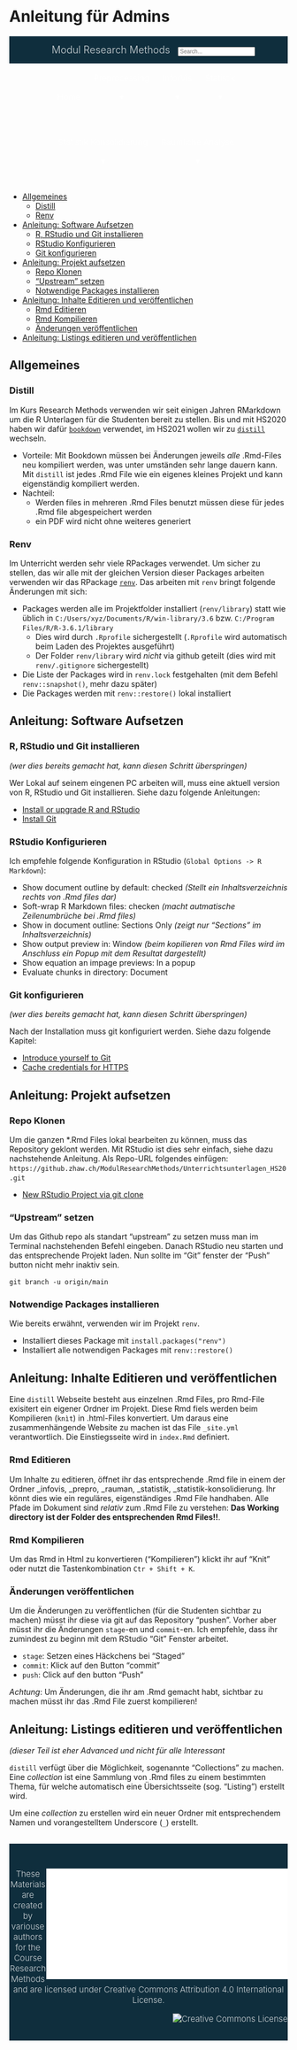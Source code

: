 Anleitung für Admins
================

<!--radix_placeholder_navigation_in_header-->
<meta name="distill:offset" content=""/>

<script type="application/javascript">

  window.headroom_prevent_pin = false;

  window.document.addEventListener("DOMContentLoaded", function (event) {

    // initialize headroom for banner
    var header = $('header').get(0);
    var headerHeight = header.offsetHeight;
    var headroom = new Headroom(header, {
      tolerance: 5,
      onPin : function() {
        if (window.headroom_prevent_pin) {
          window.headroom_prevent_pin = false;
          headroom.unpin();
        }
      }
    });
    headroom.init();
    if(window.location.hash)
      headroom.unpin();
    $(header).addClass('headroom--transition');

    // offset scroll location for banner on hash change
    // (see: https://github.com/WickyNilliams/headroom.js/issues/38)
    window.addEventListener("hashchange", function(event) {
      window.scrollTo(0, window.pageYOffset - (headerHeight + 25));
    });

    // responsive menu
    $('.distill-site-header').each(function(i, val) {
      var topnav = $(this);
      var toggle = topnav.find('.nav-toggle');
      toggle.on('click', function() {
        topnav.toggleClass('responsive');
      });
    });

    // nav dropdowns
    $('.nav-dropbtn').click(function(e) {
      $(this).next('.nav-dropdown-content').toggleClass('nav-dropdown-active');
      $(this).parent().siblings('.nav-dropdown')
         .children('.nav-dropdown-content').removeClass('nav-dropdown-active');
    });
    $("body").click(function(e){
      $('.nav-dropdown-content').removeClass('nav-dropdown-active');
    });
    $(".nav-dropdown").click(function(e){
      e.stopPropagation();
    });
  });
</script>

<style type="text/css">

/* Theme (user-documented overrideables for nav appearance) */

.distill-site-nav {
  color: rgba(255, 255, 255, 0.8);
  background-color: #0F2E3D;
  font-size: 15px;
  font-weight: 300;
}

.distill-site-nav a {
  color: inherit;
  text-decoration: none;
}

.distill-site-nav a:hover {
  color: white;
}

@media print {
  .distill-site-nav {
    display: none;
  }
}

.distill-site-header {

}

.distill-site-footer {

}


/* Site Header */

.distill-site-header {
  width: 100%;
  box-sizing: border-box;
  z-index: 3;
}

.distill-site-header .nav-left {
  display: inline-block;
  margin-left: 8px;
}

@media screen and (max-width: 768px) {
  .distill-site-header .nav-left {
    margin-left: 0;
  }
}


.distill-site-header .nav-right {
  float: right;
  margin-right: 8px;
}

.distill-site-header a,
.distill-site-header .title {
  display: inline-block;
  text-align: center;
  padding: 14px 10px 14px 10px;
}

.distill-site-header .title {
  font-size: 18px;
  min-width: 150px;
}

.distill-site-header .logo {
  padding: 0;
}

.distill-site-header .logo img {
  display: none;
  max-height: 20px;
  width: auto;
  margin-bottom: -4px;
}

.distill-site-header .nav-image img {
  max-height: 18px;
  width: auto;
  display: inline-block;
  margin-bottom: -3px;
}



@media screen and (min-width: 1000px) {
  .distill-site-header .logo img {
    display: inline-block;
  }
  .distill-site-header .nav-left {
    margin-left: 20px;
  }
  .distill-site-header .nav-right {
    margin-right: 20px;
  }
  .distill-site-header .title {
    padding-left: 12px;
  }
}


.distill-site-header .nav-toggle {
  display: none;
}

.nav-dropdown {
  display: inline-block;
  position: relative;
}

.nav-dropdown .nav-dropbtn {
  border: none;
  outline: none;
  color: rgba(255, 255, 255, 0.8);
  padding: 16px 10px;
  background-color: transparent;
  font-family: inherit;
  font-size: inherit;
  font-weight: inherit;
  margin: 0;
  margin-top: 1px;
  z-index: 2;
}

.nav-dropdown-content {
  display: none;
  position: absolute;
  background-color: white;
  min-width: 200px;
  border: 1px solid rgba(0,0,0,0.15);
  border-radius: 4px;
  box-shadow: 0px 8px 16px 0px rgba(0,0,0,0.1);
  z-index: 1;
  margin-top: 2px;
  white-space: nowrap;
  padding-top: 4px;
  padding-bottom: 4px;
}

.nav-dropdown-content hr {
  margin-top: 4px;
  margin-bottom: 4px;
  border: none;
  border-bottom: 1px solid rgba(0, 0, 0, 0.1);
}

.nav-dropdown-active {
  display: block;
}

.nav-dropdown-content a, .nav-dropdown-content .nav-dropdown-header {
  color: black;
  padding: 6px 24px;
  text-decoration: none;
  display: block;
  text-align: left;
}

.nav-dropdown-content .nav-dropdown-header {
  display: block;
  padding: 5px 24px;
  padding-bottom: 0;
  text-transform: uppercase;
  font-size: 14px;
  color: #999999;
  white-space: nowrap;
}

.nav-dropdown:hover .nav-dropbtn {
  color: white;
}

.nav-dropdown-content a:hover {
  background-color: #ddd;
  color: black;
}

.nav-right .nav-dropdown-content {
  margin-left: -45%;
  right: 0;
}

@media screen and (max-width: 768px) {
  .distill-site-header a, .distill-site-header .nav-dropdown  {display: none;}
  .distill-site-header a.nav-toggle {
    float: right;
    display: block;
  }
  .distill-site-header .title {
    margin-left: 0;
  }
  .distill-site-header .nav-right {
    margin-right: 0;
  }
  .distill-site-header {
    overflow: hidden;
  }
  .nav-right .nav-dropdown-content {
    margin-left: 0;
  }
}


@media screen and (max-width: 768px) {
  .distill-site-header.responsive {position: relative; min-height: 500px; }
  .distill-site-header.responsive a.nav-toggle {
    position: absolute;
    right: 0;
    top: 0;
  }
  .distill-site-header.responsive a,
  .distill-site-header.responsive .nav-dropdown {
    display: block;
    text-align: left;
  }
  .distill-site-header.responsive .nav-left,
  .distill-site-header.responsive .nav-right {
    width: 100%;
  }
  .distill-site-header.responsive .nav-dropdown {float: none;}
  .distill-site-header.responsive .nav-dropdown-content {position: relative;}
  .distill-site-header.responsive .nav-dropdown .nav-dropbtn {
    display: block;
    width: 100%;
    text-align: left;
  }
}

/* Site Footer */

.distill-site-footer {
  width: 100%;
  overflow: hidden;
  box-sizing: border-box;
  z-index: 3;
  margin-top: 30px;
  padding-top: 30px;
  padding-bottom: 30px;
  text-align: center;
}

/* Headroom */

d-title {
  padding-top: 6rem;
}

@media print {
  d-title {
    padding-top: 4rem;
  }
}

.headroom {
  z-index: 1000;
  position: fixed;
  top: 0;
  left: 0;
  right: 0;
}

.headroom--transition {
  transition: all .4s ease-in-out;
}

.headroom--unpinned {
  top: -100px;
}

.headroom--pinned {
  top: 0;
}

/* adjust viewport for navbar height */
/* helps vertically center bootstrap (non-distill) content */
.min-vh-100 {
  min-height: calc(100vh - 100px) !important;
}

</style>

<script src="site_libs/jquery-1.11.3/jquery.min.js"></script>
<link href="site_libs/font-awesome-5.1.0/css/all.css" rel="stylesheet"/>
<link href="site_libs/font-awesome-5.1.0/css/v4-shims.css" rel="stylesheet"/>
<script src="site_libs/headroom-0.9.4/headroom.min.js"></script>
<script src="site_libs/autocomplete-0.37.1/autocomplete.min.js"></script>
<script src="site_libs/fuse-6.4.1/fuse.min.js"></script>

<script type="application/javascript">

function getMeta(metaName) {
  var metas = document.getElementsByTagName('meta');
  for (let i = 0; i < metas.length; i++) {
    if (metas[i].getAttribute('name') === metaName) {
      return metas[i].getAttribute('content');
    }
  }
  return '';
}

function offsetURL(url) {
  var offset = getMeta('distill:offset');
  return offset ? offset + '/' + url : url;
}

function createFuseIndex() {

  // create fuse index
  var options = {
    keys: [
      { name: 'title', weight: 20 },
      { name: 'categories', weight: 15 },
      { name: 'description', weight: 10 },
      { name: 'contents', weight: 5 },
    ],
    ignoreLocation: true,
    threshold: 0
  };
  var fuse = new window.Fuse([], options);

  // fetch the main search.json
  return fetch(offsetURL('search.json'))
    .then(function(response) {
      if (response.status == 200) {
        return response.json().then(function(json) {
          // index main articles
          json.articles.forEach(function(article) {
            fuse.add(article);
          });
          // download collections and index their articles
          return Promise.all(json.collections.map(function(collection) {
            return fetch(offsetURL(collection)).then(function(response) {
              if (response.status === 200) {
                return response.json().then(function(articles) {
                  articles.forEach(function(article) {
                    fuse.add(article);
                  });
                })
              } else {
                return Promise.reject(
                  new Error('Unexpected status from search index request: ' +
                            response.status)
                );
              }
            });
          })).then(function() {
            return fuse;
          });
        });

      } else {
        return Promise.reject(
          new Error('Unexpected status from search index request: ' +
                      response.status)
        );
      }
    });
}

window.document.addEventListener("DOMContentLoaded", function (event) {

  // get search element (bail if we don't have one)
  var searchEl = window.document.getElementById('distill-search');
  if (!searchEl)
    return;

  createFuseIndex()
    .then(function(fuse) {

      // make search box visible
      searchEl.classList.remove('hidden');

      // initialize autocomplete
      var options = {
        autoselect: true,
        hint: false,
        minLength: 2,
      };
      window.autocomplete(searchEl, options, [{
        source: function(query, callback) {
          const searchOptions = {
            isCaseSensitive: false,
            shouldSort: true,
            minMatchCharLength: 2,
            limit: 10,
          };
          var results = fuse.search(query, searchOptions);
          callback(results
            .map(function(result) { return result.item; })
          );
        },
        templates: {
          suggestion: function(suggestion) {
            var img = suggestion.preview && Object.keys(suggestion.preview).length > 0
              ? `<img src="${offsetURL(suggestion.preview)}"</img>`
              : '';
            var html = `
              <div class="search-item">
                <h3>${suggestion.title}</h3>
                <div class="search-item-description">
                  ${suggestion.description || ''}
                </div>
                <div class="search-item-preview">
                  ${img}
                </div>
              </div>
            `;
            return html;
          }
        }
      }]).on('autocomplete:selected', function(event, suggestion) {
        window.location.href = offsetURL(suggestion.path);
      });
      // remove inline display style on autocompleter (we want to
      // manage responsive display via css)
      $('.algolia-autocomplete').css("display", "");
    })
    .catch(function(error) {
      console.log(error);
    });

});

</script>

<style type="text/css">

.nav-search {
  font-size: x-small;
}

/* Algolioa Autocomplete */

.algolia-autocomplete {
  display: inline-block;
  margin-left: 10px;
  vertical-align: sub;
  background-color: white;
  color: black;
  padding: 6px;
  padding-top: 8px;
  padding-bottom: 0;
  border-radius: 6px;
  border: 1px #0F2E3D solid;
  width: 180px;
}


@media screen and (max-width: 768px) {
  .distill-site-nav .algolia-autocomplete {
    display: none;
    visibility: hidden;
  }
  .distill-site-nav.responsive .algolia-autocomplete {
    display: inline-block;
    visibility: visible;
  }
  .distill-site-nav.responsive .algolia-autocomplete .aa-dropdown-menu {
    margin-left: 0;
    width: 400px;
    max-height: 400px;
  }
}

.algolia-autocomplete .aa-input, .algolia-autocomplete .aa-hint {
  width: 90%;
  outline: none;
  border: none;
}

.algolia-autocomplete .aa-hint {
  color: #999;
}
.algolia-autocomplete .aa-dropdown-menu {
  width: 550px;
  max-height: 70vh;
  overflow-x: visible;
  overflow-y: scroll;
  padding: 5px;
  margin-top: 3px;
  margin-left: -150px;
  background-color: #fff;
  border-radius: 5px;
  border: 1px solid #999;
  border-top: none;
}

.algolia-autocomplete .aa-dropdown-menu .aa-suggestion {
  cursor: pointer;
  padding: 5px 4px;
  border-bottom: 1px solid #eee;
}

.algolia-autocomplete .aa-dropdown-menu .aa-suggestion:last-of-type {
  border-bottom: none;
  margin-bottom: 2px;
}

.algolia-autocomplete .aa-dropdown-menu .aa-suggestion .search-item {
  overflow: hidden;
  font-size: 0.8em;
  line-height: 1.4em;
}

.algolia-autocomplete .aa-dropdown-menu .aa-suggestion .search-item h3 {
  font-size: 1rem;
  margin-block-start: 0;
  margin-block-end: 5px;
}

.algolia-autocomplete .aa-dropdown-menu .aa-suggestion .search-item-description {
  display: inline-block;
  overflow: hidden;
  height: 2.8em;
  width: 80%;
  margin-right: 4%;
}

.algolia-autocomplete .aa-dropdown-menu .aa-suggestion .search-item-preview {
  display: inline-block;
  width: 15%;
}

.algolia-autocomplete .aa-dropdown-menu .aa-suggestion .search-item-preview img {
  height: 3em;
  width: auto;
  display: none;
}

.algolia-autocomplete .aa-dropdown-menu .aa-suggestion .search-item-preview img[src] {
  display: initial;
}

.algolia-autocomplete .aa-dropdown-menu .aa-suggestion.aa-cursor {
  background-color: #eee;
}
.algolia-autocomplete .aa-dropdown-menu .aa-suggestion em {
  font-weight: bold;
  font-style: normal;
}

</style>


<!--/radix_placeholder_navigation_in_header-->

<!--radix_placeholder_site_in_header-->
<style type="text/css">

/* without this padding, the text added to a listings page is to high */

body.layout-listing p {
  padding-top: 50px
}


.sourceCode, d-article pre{
    background-color: #f7f7f7;
}



/* stylign the footer (_footer.html) */
.footer div{
  text-align: justify;
}

.footer img{
  max-height: 200px; 
  float: right;
}

/* hides the publish date from the listing, so we can specify the order via that date */
.publishedDate {
    visibility: hidden;
}
</style>
<!--/radix_placeholder_site_in_header-->


<style type="text/css">
body {
  padding-top: 60px;
}
</style>

<!--radix_placeholder_navigation_before_body-->
<header class="header header--fixed" role="banner">
<nav class="distill-site-nav distill-site-header">
<div class="nav-left">
<span class="logo">
<img src="zhaw_sw_neg.png"/>
</span>
<a href="index.html" class="title">Modul Research Methods</a>
<input id="distill-search" class="nav-search hidden" type="text" placeholder="Search..."/>
</div>
<div class="nav-right">
<a href="index.html">Home</a>
<div class="nav-dropdown">
<button class="nav-dropbtn">
Preprocessing
 
<span class="down-arrow">&#x25BE;</span>
</button>
<div class="nav-dropdown-content">
<a href="PrePro_abstract.html">Abstract</a>
<hr/>
<a href="PrePro.html#category:PrePro1">PrePro1</a>
<a href="PrePro.html#category:PrePro2">PrePro2</a>
</div>
</div>
<div class="nav-dropdown">
<button class="nav-dropbtn">
InforVis
 
<span class="down-arrow">&#x25BE;</span>
</button>
<div class="nav-dropdown-content">
<a href="InfoVis_abstract.html">Abstract</a>
<hr/>
<a href="InfoVis.html#category:InfoVis1">InfoVis1</a>
<a href="InfoVis.html#category:InfoVis2">InfoVis2</a>
</div>
</div>
<div class="nav-dropdown">
<button class="nav-dropbtn">
Statistik
 
<span class="down-arrow">&#x25BE;</span>
</button>
<div class="nav-dropdown-content">
<a href="Statistik_abstract.html">Abstract</a>
<hr/>
<span class="nav-dropdown-header">Statistik 1 - 4</span>
<a href="Statistik.html#category:Statistik1">Statistik1</a>
<a href="Statistik.html#category:Statistik2">Statistik2</a>
<a href="Statistik.html#category:Statistik3">Statistik3</a>
<a href="Statistik.html#category:Statistik4">Statistik4</a>
<hr/>
<span class="nav-dropdown-header">Statistik 5 - 8</span>
<a href="Statistik.html#category:Statistik5">Statistik5</a>
<a href="Statistik.html#category:Statistik6">Statistik6</a>
<a href="Statistik.html#category:Statistik7">Statistik7</a>
<a href="Statistik.html#category:Statistik8">Statistik8</a>
</div>
</div>
<div class="nav-dropdown">
<button class="nav-dropbtn">
Statistik Konsolidierung
 
<span class="down-arrow">&#x25BE;</span>
</button>
<div class="nav-dropdown-content">
<a href="Statistik-Konsolidierung_abstract.html">Abstract</a>
<hr/>
<span class="nav-dropdown-header">Statistik Konsolidierung 1 - 4</span>
<a href="Statistik-Konsolidierung.html#category:Statistik_Konsolidierung1">Statistik_Konsolidierung1</a>
<a href="Statistik-Konsolidierung.html#category:Statistik_Konsolidierung2">Statistik_Konsolidierung2</a>
<a href="Statistik-Konsolidierung.html#category:Statistik_Konsolidierung3">Statistik_Konsolidierung3</a>
<a href="Statistik-Konsolidierung.html#category:Statistik_Konsolidierung4">Statistik_Konsolidierung4</a>
</div>
</div>
<div class="nav-dropdown">
<button class="nav-dropbtn">
Räumliche Analyse
 
<span class="down-arrow">&#x25BE;</span>
</button>
<div class="nav-dropdown-content">
<a href="RaumAn_abstract.html">Abstract</a>
<hr/>
<a href="RaumAn.html#category:RaumAn1">RaumAn1</a>
<a href="RaumAn.html#category:RaumAn2">RaumAn2</a>
<a href="RaumAn.html#category:RaumAn3">RaumAn3</a>
</div>
</div>
<a href="javascript:void(0);" class="nav-toggle">&#9776;</a>
</div>
</nav>
</header>
<!--/radix_placeholder_navigation_before_body-->

<!--radix_placeholder_site_before_body-->
<!--/radix_placeholder_site_before_body-->

-   [Allgemeines](#allgemeines)
    -   [Distill](#distill)
    -   [Renv](#renv)
-   [Anleitung: Software Aufsetzen](#anleitung-software-aufsetzen)
    -   [R, RStudio und Git
        installieren](#r-rstudio-und-git-installieren)
    -   [RStudio Konfigurieren](#rstudio-konfigurieren)
    -   [Git konfigurieren](#git-konfigurieren)
-   [Anleitung: Projekt aufsetzen](#anleitung-projekt-aufsetzen)
    -   [Repo Klonen](#repo-klonen)
    -   [“Upstream” setzen](#upstream-setzen)
    -   [Notwendige Packages
        installieren](#notwendige-packages-installieren)
-   [Anleitung: Inhalte Editieren und
    veröffentlichen](#anleitung-inhalte-editieren-und-veröffentlichen)
    -   [Rmd Editieren](#rmd-editieren)
    -   [Rmd Kompilieren](#rmd-kompilieren)
    -   [Änderungen veröffentlichen](#änderungen-veröffentlichen)
-   [Anleitung: Listings editieren und
    veröffentlichen](#anleitung-listings-editieren-und-veröffentlichen)

## Allgemeines

### Distill

Im Kurs Research Methods verwenden wir seit einigen Jahren RMarkdown um
die R Unterlagen für die Studenten bereit zu stellen. Bis und mit HS2020
haben wir dafür [`bookdown`](https://bookdown.org/yihui/blogdown/)
verwendet, im HS2021 wollen wir zu
[`distill`](https://rstudio.github.io/distill/) wechseln.

-   Vorteile: Mit Bookdown müssen bei Änderungen jeweils *alle*
    .Rmd-Files neu kompiliert werden, was unter umständen sehr lange
    dauern kann. Mit `distill` ist jedes .Rmd File wie ein eigenes
    kleines Projekt und kann eigenständig kompiliert werden.
-   Nachteil:
    -   Werden files in mehreren .Rmd Files benutzt müssen diese für
        jedes .Rmd file abgespeichert werden
    -   ein PDF wird nicht ohne weiteres generiert

### Renv

Im Unterricht werden sehr viele RPackages verwendet. Um sicher zu
stellen, das wir alle mit der gleichen Version dieser Packages arbeiten
verwenden wir das RPackage [`renv`](https://rstudio.github.io/renv/).
Das arbeiten mit `renv` bringt folgende Änderungen mit sich:

-   Packages werden alle im Projektfolder installiert (`renv/library`)
    statt wie üblich in `C:/Users/xyz/Documents/R/win-library/3.6` bzw.
    `C:/Program Files/R/R-3.6.1/library`
    -   Dies wird durch `.Rprofile` sichergestellt (`.Rprofile` wird
        automatisch beim Laden des Projektes ausgeführt)
    -   Der Folder `renv/library` wird *nicht* via github geteilt (dies
        wird mit `renv/.gitignore` sichergestellt)
-   Die Liste der Packages wird in `renv.lock` festgehalten (mit dem
    Befehl `renv::snapshot()`, mehr dazu später)
-   Die Packages werden mit `renv::restore()` lokal installiert

## Anleitung: Software Aufsetzen

### R, RStudio und Git installieren

*(wer dies bereits gemacht hat, kann diesen Schritt überspringen)*

Wer Lokal auf seinem eingenen PC arbeiten will, muss eine aktuell
version von R, RStudio und Git installieren. Siehe dazu folgende
Anleitungen:

-   [Install or upgrade R and
    RStudio](https://happygitwithr.com/install-r-rstudio.html)
-   [Install Git](https://happygitwithr.com/install-git.html)

### RStudio Konfigurieren

Ich empfehle folgende Konfiguration in RStudio
(`Global Options -> R Markdown`):

-   Show document outline by default: checked *(Stellt ein
    Inhaltsverzeichnis rechts von .Rmd files dar)*
-   Soft-wrap R Markdown files: checken *(macht autmatische
    Zeilenumbrüche bei .Rmd files)*
-   Show in document outline: Sections Only *(zeigt nur “Sections” im
    Inhaltsverzeichnis)*
-   Show output preview in: Window *(beim kopilieren von Rmd Files wird
    im Anschluss ein Popup mit dem Resultat dargestellt)*
-   Show equation an impage previews: In a popup
-   Evaluate chunks in directory: Document

### Git konfigurieren

*(wer dies bereits gemacht hat, kann diesen Schritt überspringen)*

Nach der Installation muss git konfiguriert werden. Siehe dazu folgende
Kapitel:

-   [Introduce yourself to
    Git](https://happygitwithr.com/hello-git.html)
-   [Cache credentials for
    HTTPS](https://happygitwithr.com/credential-caching.html)

## Anleitung: Projekt aufsetzen

### Repo Klonen

Um die ganzen \*.Rmd Files lokal bearbeiten zu können, muss das
Repository geklont werden. Mit RStudio ist dies sehr einfach, siehe dazu
nachstehende Anleitung. Als Repo-URL folgendes einfügen:
`https://github.zhaw.ch/ModulResearchMethods/Unterrichtsunterlagen_HS20.git`

-   [New RStudio Project via git
    clone](https://happygitwithr.com/new-github-first.html#new-rstudio-project-via-git)

### “Upstream” setzen

Um das Github repo als standart “upstream” zu setzen muss man im
Terminal nachstehenden Befehl eingeben. Danach RStudio neu starten und
das entsprechende Projekt laden. Nun sollte im “Git” fenster der “Push”
button nicht mehr inaktiv sein.

    git branch -u origin/main

### Notwendige Packages installieren

Wie bereits erwähnt, verwenden wir im Projekt `renv`.

-   Installiert dieses Package mit `install.packages("renv")`
-   Installiert alle notwendigen Packages mit `renv::restore()`

## Anleitung: Inhalte Editieren und veröffentlichen

Eine `distill` Webseite besteht aus einzelnen .Rmd Files, pro Rmd-File
exisitert ein eigener Ordner im Projekt. Diese Rmd fiels werden beim
Kompilieren (`knìt`) in .html-Files konvertiert. Um daraus eine
zusammenhängende Website zu machen ist das File `_site.yml`
verantwortlich. Die Einstiegsseite wird in `index.Rmd` definiert.

### Rmd Editieren

Um Inhalte zu editieren, öffnet ihr das entsprechende .Rmd file in einem
der Ordner \_infovis, \_prepro, \_rauman, \_statistik,
\_statistik-konsolidierung. Ihr könnt dies wie ein reguläres,
eigenständiges .Rmd File handhaben. Alle Pfade im Dokument sind
*relativ* zum .Rmd File zu verstehen: **Das Working directory ist der
Folder des entsprechenden Rmd Files!!**.

### Rmd Kompilieren

Um das Rmd in Html zu konvertieren (“Kompilieren”) klickt ihr auf “Knit”
oder nutzt die Tastenkombination `Ctr + Shift + K`.

### Änderungen veröffentlichen

Um die Änderungen zu veröffentlichen (für die Studenten sichtbar zu
machen) müsst ihr diese via git auf das Repository “pushen”. Vorher aber
müsst ihr die Änderungen `stage`-en und `commit`-en. Ich empfehle, dass
ihr zumindest zu beginn mit dem RStudio “Git” Fenster arbeitet.

-   `stage`: Setzen eines Häckchens bei “Staged”
-   `commit`: Klick auf den Button “commit”
-   `push`: Click auf den button “Push”

*Achtung*: Um Änderungen, die ihr am .Rmd gemacht habt, sichtbar zu
machen müsst ihr das .Rmd File zuerst kompilieren!

## Anleitung: Listings editieren und veröffentlichen

*(dieser Teil ist eher Advanced und nicht für alle Interessant*

`distill` verfügt über die Möglichkeit, sogenannte “Collections” zu
machen. Eine *collection* ist eine Sammlung von .Rmd files zu einem
bestimmten Thema, für welche automatisch eine Übersichtsseite (sog.
“Listing”) erstellt wird.

Um eine *collection* zu erstellen wird ein neuer Ordner mit
entsprechendem Namen und vorangestelltem Underscore (`_`) erstellt.

<!--radix_placeholder_site_after_body-->
<!--/radix_placeholder_site_after_body-->

<!--radix_placeholder_navigation_after_body-->
<div class="distill-site-nav distill-site-footer">
<div class = "footer">
  <img src="zhaw_lsfm_iunr_weiss.png" alt="ZHAW LSFM Logo"></img>
  
  <p>These Materials are created by variouse authors for the Course Research Methods and are licensed under Creative Commons Attribution 4.0 International License.</p> 
  
  <a rel="license" href="http://creativecommons.org/licenses/by/4.0/"><img alt="Creative Commons License" style="border-width:0" src="https://i.creativecommons.org/l/by/4.0/88x31.png"></img></a>

</div>
</div>
<!--/radix_placeholder_navigation_after_body-->
